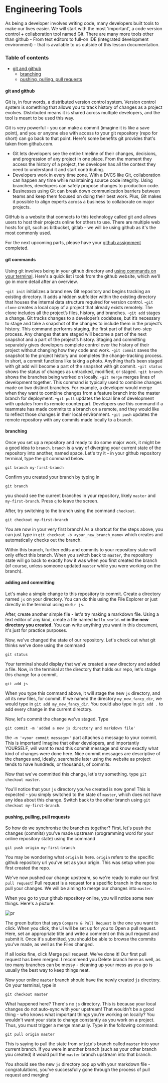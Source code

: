 # Engineering Tools

As being a developer involves writing code, many developers built tools to make our lives easier. We will start with the most 'important', a code version control + collaboration tool named Git. There are many more tools other than github - From text editors to full-on IDE (integrated development environment) - that is available to us outside of this lesson documentation.

### Table of contents

- [git and github](#github)
  * [branching](#branching)
  * [pushing, pulling, pull requests](#pushing-pulling-pull-requests)

#### git and github

Git is, in four words, a distributed version control system. Version control system is something that allows you to track history of changes as a project evolves. Distributed means it is shared across multiple developers, and the tool is meant to be used this way.

Git is very powerful - you can make a commit (imagine it is like a save point), and you or anyone else with access to your git repository (repo for short) can go back to that point. Here's some benefits git provides that's taken from github.com.

- Git lets developers see the entire timeline of their changes, decisions, and progression of any project in one place. From the moment they access the history of a project, the developer has all the context they need to understand it and start contributing.
- Developers work in every time zone. With a DVCS like Git, collaboration can happen any time while maintaining source code integrity. Using branches, developers can safely propose changes to production code.
- Businesses using Git can break down communication barriers between teams and keep them focused on doing their best work. Plus, Git makes it possible to align experts across a business to collaborate on major projects.

GitHub is a website that connects to this technology called git and allows users to host their projects online for others to use. There are multiple web hosts for git, such as bitbucket, gitlab - we will be using github as it's the most commonly used.

For the next upcoming parts, please have your [github assignment](https://github.com/riotcku/learntocode/blob/master/homework/GithubHW1.md) completed.

#### git commands

Using git involves being in your github directory and [using commands on your terminal](https://www.twitch.tv/videos/605668695). Here's a quick list i took from the github website, which we'll go in more detail after an overview.

-`git init` initializes a brand new Git repository and begins tracking an existing directory. It adds a hidden subfolder within the existing directory that houses the internal data structure required for version control.
-`git clone` creates a local copy of a project that already exists remotely. The clone includes all the project’s files, history, and branches.
-`git add` stages a change. Git tracks changes to a developer’s codebase, but it’s necessary to stage and take a snapshot of the changes to include them in the project’s history. This command performs staging, the first part of that two-step process. Any changes that are staged will become a part of the next snapshot and a part of the project’s history. Staging and committing separately gives developers complete control over the history of their project without changing how they code and work.
-`git commit` saves the snapshot to the project history and completes the change-tracking process. In short, a commit functions like taking a photo. Anything that’s been staged with git add will become a part of the snapshot with git commit.
-`git status` shows the status of changes as untracked, modified, or staged.
-`git branch` shows the branches being worked on locally.
-`git merge` merges lines of development together. This command is typically used to combine changes made on two distinct branches. For example, a developer would merge when they want to combine changes from a feature branch into the master branch for deployment.
-`git pull` updates the local line of development with updates from its remote counterpart. Developers use this command if a teammate has made commits to a branch on a remote, and they would like to reflect those changes in their local environment.
-`git push` updates the remote repository with any commits made locally to a branch.

#### branching

Once you set up a repository and ready to do some major work, it might be a good idea to `branch`. `branch` is a way of diverging your current state of the repository into another, named space. Let's try it - in your github repository terminal, type the git command below.

```
git branch my-first-branch
```

Confirm you created your branch by typing in

```
git branch
```

you should see the current branches in your repository, likely `master` and `my-first-branch`. Press `q` to leave the screen.

After, try switching to the branch using the command `checkout`.

```
git checkout my-first-branch
```

You are now in your very first branch! As a shortcut for the steps above, you can just type in `git checkout -b <your_new_branch_name>` which creates and automatically checks out the branch.

Within this branch, further edits and commits to your repository state will only effect this branch. When you switch back to `master`, the repository state will go back to exactly how it was when you first created the branch (of course, unless someone updated `master` while you were working on the branch).

#### adding and committing

Let's make a simple change to this repository to commit. Create a directory named `js` on your directory. You can do this using the File Explorer or just directly in the terminal using `mkdir js`.

After, create another simple file - let's try making a markdown file. Using a text editor of any kind, create a file named `hello_world.md` **in the new directory you created**. You can write anything you want in this document, it's just for practice purposes.

Now, we've changed the state of our repository. Let's check out what git thinks we've done using the command

`git status`

Your terminal should display that we've created a new directory and added a file. Now, in the terminal at the directory that holds our repo, let's stage this change for a commit.

`git add js`

When you type this command above, it will stage the new `js` directory, and all its new files, for commit. If we named the directory `my_new_fancy_dir`, we would type in `git add my_new_fancy_dir`. You could also type in `git add .` to add every change in the current directory.

Now, let's commit the change we've staged. Type

`git commit -m 'added a new js directory and markdown file'`

the `-m '<your commit message>'` part attaches a message to your commit. This is important! Imagine that other developers, and importantly YOURSELF, will want to read this commit message and know exactly what kind of changes were done here. Nice commit messages are descriptive of the changes and, ideally, searchable later using the website as project tends to have hundreds, or thousands, of commits.

Now that we've committed this change, let's try something. type `git checkout master`.

You'll notice that your `js` directory you've created is now gone! This is expected - you simply switched to the state of `master`, which does not have any idea about this change. Switch back to the other branch using `git checkout my-first-branch`.

#### pushing, pulling, pull requests

So how do we synchronise the branches together? First, let's push the changes (commits) you've made upstream (programming word for your online repository state) using the command

`git push origin my-first-branch`

You may be wondering what `origin` is here. `origin` refers to the specific github repository url you've set as your origin. This was setup when you first created the repo.

We've now pushed our change upstream, so we're ready to make our first `pull request`! Pull request is a request for a specific branch in the repo to pull your changes. We will be aiming to merge our changes into `master`.

When you go to your github repository online, you will notice some new things. Here's a picture:

![pr](https://cloud.githubusercontent.com/assets/5241432/9189475/da30eb86-3fb6-11e5-934f-ca596a2cac69.png)

The green button that says `Compare & Pull Request` is the one you want to click. When you click, the UI will be set up for you to Open a pull request. Here, set an appropriate title and write a comment on this pull request and submit it. Once it's submitted, you should be able to browse the commits you've made, as well as the Files changed.

If all looks fine, click Merge pull request. We've done it! Our first pull request has been merged. I recommend you Delete branch here as well, as too many branches can be messy - cleaning up your mess as you go is usually the best way to keep things neat.

Now your online `master` branch should have the newly created `js` directory. On your terminal, type in

`git checkout master`

What happened here? There's no `js` directory. This is because your local changes do not auto-sync with your upstream! That wouldn't be a good thing - who knows what important things you're working on locally? You wouldn't want your state to change constantly as you work on a project. Thus, you must trigger a merge manually. Type in the following command:

`git pull origin master`

This is saying to pull the state from `origin`'s branch called `master` into your current branch. If you were in another branch (such as your other branch you created) it would pull the `master` branch upstream into that branch.

You should see the new `js` directory pop up with your markdown file - congratulations, you've successfully gone through the process of pull request and merging!

